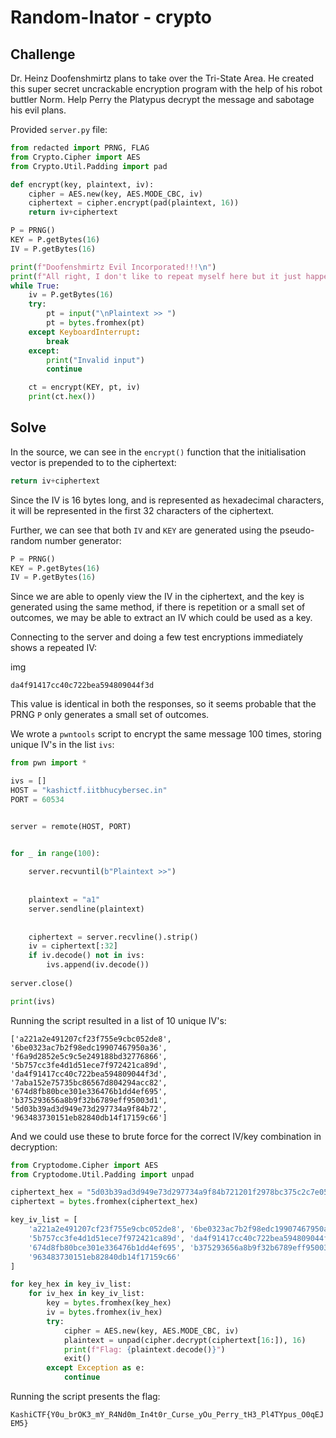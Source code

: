 # Random-Inator - crypto

## Challenge

Dr. Heinz Doofenshmirtz plans to take over the Tri-State Area. He created this super secret uncrackable encryption program with the help of his robot buttler Norm. Help Perry the Platypus decrypt the message and sabotage his evil plans.

Provided `server.py` file:

```py
from redacted import PRNG, FLAG
from Crypto.Cipher import AES
from Crypto.Util.Padding import pad

def encrypt(key, plaintext, iv):
    cipher = AES.new(key, AES.MODE_CBC, iv)
    ciphertext = cipher.encrypt(pad(plaintext, 16))
    return iv+ciphertext

P = PRNG()
KEY = P.getBytes(16)
IV = P.getBytes(16)

print(f"Doofenshmirtz Evil Incorporated!!!\n")
print(f"All right, I don't like to repeat myself here but it just happens\nAnyhow, here's the encrypted message: {encrypt(KEY, FLAG, IV).hex()}\nOhh, How I love EVIL")
while True:
    iv = P.getBytes(16) 
    try:
        pt = input("\nPlaintext >> ")
        pt = bytes.fromhex(pt)
    except KeyboardInterrupt:
        break
    except:
        print("Invalid input")
        continue

    ct = encrypt(KEY, pt, iv)
    print(ct.hex())
```

## Solve

In the source, we can see in the `encrypt()` function that the initialisation vector is prepended to to the ciphertext:

```py
return iv+ciphertext
```

Since the IV is 16 bytes long, and is represented as hexadecimal characters, it will be represented in the first 32 characters of the ciphertext.

Further, we can see that both `IV` and `KEY` are generated using the pseudo-random number generator:

```py
P = PRNG()
KEY = P.getBytes(16)
IV = P.getBytes(16)
```

Since we are able to openly view the IV in the ciphertext, and the key is generated using the same method, if there is repetition or a small set of outcomes, we may be able to extract an IV which could be used as a key.

Connecting to the server and doing a few test encryptions immediately shows a repeated IV:

img

```
da4f91417cc40c722bea594809044f3d
```

This value is identical in both the responses, so it seems probable that the PRNG `P` only generates a small set of outcomes.

We wrote a `pwntools` script to encrypt the same message 100 times, storing unique IV's in the list `ivs`:

```py
from pwn import *

ivs = []
HOST = "kashictf.iitbhucybersec.in" 
PORT = 60534                     


server = remote(HOST, PORT)


for _ in range(100):
  
    server.recvuntil(b"Plaintext >>")
    
  
    plaintext = "a1"
    server.sendline(plaintext)  
    
    
    ciphertext = server.recvline().strip()
    iv = ciphertext[:32]
    if iv.decode() not in ivs:
        ivs.append(iv.decode())
    
server.close()

print(ivs)
```

Running the script resulted in a list of 10 unique IV's:

`['a221a2e491207cf23f755e9cbc052de8', '6be0323ac7b2f98edc19907467950a36', 'f6a9d2852e5c9c5e249188bd32776866', '5b757cc3fe4d1d51ece7f972421ca89d', 'da4f91417cc40c722bea594809044f3d', '7aba152e75735bc86567d804294acc82', '674d8fb80bce301e336476b1dd4ef695', 'b375293656a8b9f32b6789eff95003d1', '5d03b39ad3d949e73d297734a9f84b72', '963483730151eb82840db14f17159c66']`

And we could use these to brute force for the correct IV/key combination in decryption:

```py
from Cryptodome.Cipher import AES
from Cryptodome.Util.Padding import unpad

ciphertext_hex = "5d03b39ad3d949e73d297734a9f84b721201f2978bc375c2c7e05f1888f2b49051b437a971f48dce5b712dff2fbcb6552e735e8cb1c1d9af1b0df1210aa166ec13669190d85c4e640edd3ecb42bc1609f85e4ca743722348beb037f7a81611e6"
ciphertext = bytes.fromhex(ciphertext_hex)

key_iv_list = [
    'a221a2e491207cf23f755e9cbc052de8', '6be0323ac7b2f98edc19907467950a36', 'f6a9d2852e5c9c5e249188bd32776866', 
    '5b757cc3fe4d1d51ece7f972421ca89d', 'da4f91417cc40c722bea594809044f3d', '7aba152e75735bc86567d804294acc82', 
    '674d8fb80bce301e336476b1dd4ef695', 'b375293656a8b9f32b6789eff95003d1', '5d03b39ad3d949e73d297734a9f84b72', 
    '963483730151eb82840db14f17159c66'
]

for key_hex in key_iv_list:
    for iv_hex in key_iv_list:
        key = bytes.fromhex(key_hex)
        iv = bytes.fromhex(iv_hex)
        try:
            cipher = AES.new(key, AES.MODE_CBC, iv)
            plaintext = unpad(cipher.decrypt(ciphertext[16:]), 16)
            print(f"Flag: {plaintext.decode()}")
            exit()
        except Exception as e:
            continue
```

Running the script presents the flag:

`KashiCTF{Y0u_brOK3_mY_R4Nd0m_In4t0r_Curse_yOu_Perry_tH3_Pl4TYpus_O0qEJEM5}`